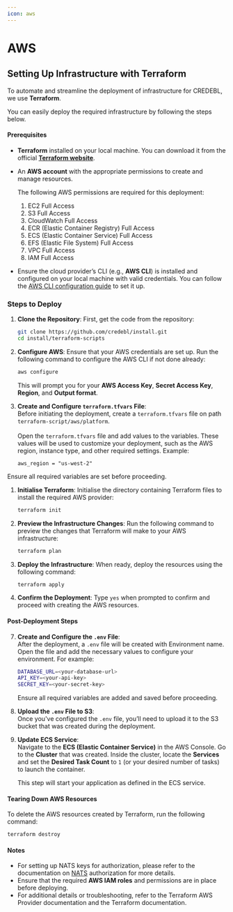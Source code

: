 ```yaml
---
icon: aws
---
```


# AWS

## Setting Up Infrastructure with **Terraform**

To automate and streamline the deployment of infrastructure for CREDEBL, we use **Terraform**.&#x20;

You can easily deploy the required infrastructure by following the steps below.

#### Prerequisites

* **Terraform** installed on your local machine. You can download it from the official [**Terraform website**](https://developer.hashicorp.com/terraform/tutorials/aws-get-started/install-cli).
*   An **AWS account** with the appropriate permissions to create and manage resources.

    The following AWS permissions are required for this deployment:

    1. EC2 Full Access
    2. S3 Full Access
    3. CloudWatch Full Access
    4. ECR (Elastic Container Registry) Full Access
    5. ECS (Elastic Container Service) Full Access
    6. EFS (Elastic File System) Full Access
    7. VPC Full Access
    8. IAM Full Access
* Ensure the cloud provider’s CLI (e.g., **AWS CLI**) is installed and configured on your local machine with valid credentials. You can follow the [AWS CLI configuration guide](https://docs.aws.amazon.com/cli/latest/userguide/install-cliv2.html) to set it up.

### Steps to Deploy

1.  **Clone the Repository**: First, get the code from the repository:

    ```bash
    git clone https://github.com/credebl/install.git
    cd install/terraform-scripts
    ```
2.  **Configure AWS**: Ensure that your AWS credentials are set up. Run the following command to configure the AWS CLI if not done already:

    ```bash
    aws configure
    ```

    This will prompt you for your **AWS Access Key**, **Secret Access Key**, **Region**, and **Output format**.
3.  **Create and Configure `terraform.tfvars` File**:\
    Before initiating the deployment, create a `terraform.tfvars` file on path `terraform-script/aws/platform`.\
    \
    Open the `terraform.tfvars` file and add values to the variables. These values will be used to customize your deployment, such as the AWS region, instance type, and other required settings. Example:

    ```
    aws_region = "us-west-2"
    ```

Ensure all required variables are set before proceeding.

1.  **Initialise Terraform**: Initialise the directory containing Terraform files to install the required AWS provider:

    ```bash
    terraform init
    ```
2.  **Preview the Infrastructure Changes**: Run the following command to preview the changes that Terraform will make to your AWS infrastructure:

    ```bash
    terraform plan
    ```
3.  **Deploy the Infrastructure**: When ready, deploy the resources using the following command:

    ```bash
    terraform apply
    ```
4. **Confirm the Deployment**: Type `yes` when prompted to confirm and proceed with creating the AWS resources.

#### Post-Deployment Steps

7.  **Create and Configure the `.env` File**:\
    After the deployment, a `.env` file will be created with Environment name. Open the file and add the necessary values to configure your environment. For example:

    ```bash
    DATABASE_URL=<your-database-url>
    API_KEY=<your-api-key>
    SECRET_KEY=<your-secret-key>
    ```

    Ensure all required variables are added and saved before proceeding.
8. **Upload the `.env` File to S3**:\
   Once you've configured the `.env` file, you’ll need to upload it to the S3 bucket that was created during the deployment.
9.  **Update ECS Service**:\
    Navigate to the **ECS (Elastic Container Service)** in the AWS Console. Go to the **Cluster** that was created. Inside the cluster, locate the **Services** and set the **Desired Task Count** to `1` (or your desired number of tasks) to launch the container.

    This step will start your application as defined in the ECS service.

#### Tearing Down AWS Resources

To delete the AWS resources created by Terraform, run the following command:

```bash
terraform destroy
```

#### Notes

* For setting up NATS keys for authorization, please refer to the documentation on [NATS](https://docs.nats.io/running-a-nats-service/configuration/securing_nats/auth_intro/nkey_auth) authorization for more details.
* Ensure that the required **AWS IAM roles** and permissions are in place before deploying.
* For additional details or troubleshooting, refer to the Terraform AWS Provider documentation and the Terraform documentation.
